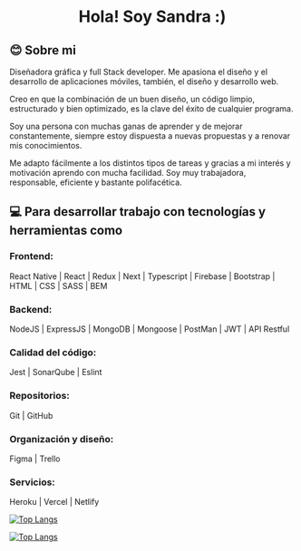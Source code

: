 <h1 align="center"> Hola! Soy Sandra :) </h1>

## :blush: Sobre mi

Diseñadora gráfica y full Stack developer. Me apasiona el diseño y el desarrollo de aplicaciones móviles, también, el diseño y desarrollo web.

Creo en que la combinación de un buen diseño, un código limpio, estructurado y bien optimizado, es la clave del éxito de cualquier programa.

Soy una persona con muchas ganas de aprender y de mejorar constantemente, siempre estoy dispuesta a nuevas propuestas y a renovar mis conocimientos.

Me adapto fácilmente a los distintos tipos de tareas y gracias a mi interés y motivación aprendo con mucha facilidad. Soy muy trabajadora, responsable, eficiente y bastante polifacética.

## :computer: Para desarrollar trabajo con tecnologías y herramientas como

### Frontend:

React Native | React | Redux | Next | Typescript | Firebase | Bootstrap | HTML | CSS | SASS | BEM

### Backend:

NodeJS | ExpressJS | MongoDB | Mongoose | PostMan | JWT | API Restful

### Calidad del código:

Jest | SonarQube | Eslint

### Repositorios:

Git | GitHub

### Organización y diseño:

Figma | Trello

### Servicios:

Heroku | Vercel | Netlify

[![Top Langs](https://github-readme-stats-eight-theta.vercel.app/api?username=SandraQS&show_icons=true&theme=dracula&include_all_commits=true&count_private=true)](https://github.com/SandraQS?tab=repositories)

[![Top Langs](https://github-readme-stats-eight-theta.vercel.app/api/top-langs/?username=SandraQS&layout=compact&langs_count=8&theme=dracula)](https://github.com/SandraQS?tab=repositories)
